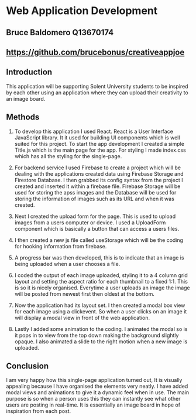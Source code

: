 # Web Application Development 

## Bruce Baldomero Q13670174

## https://github.com/brucebonus/creativeappjoe

## Introduction

This application will be supporting Solent University students to be inspired by each other using an application where they can upload their creativity to an image board.

## Methods

1. To develop this application I used React. React is a User Interface JavaScript library. It it used for building UI components which is well suited for this project. To start the app development I created a simple Title.js which is the main page for the app. For styling I made index.css which has all the styling for the single-page.

2. For backend service I used Firebase to create a project which will be dealing with the applications created data using Firebase Storage and Firestore Database. I then grabbed its config syntax from the project I created and inserted it within a firebase file. Firebase Storage will be used for storing the apss images and the Database will be used for storing the information of images such as its URL and when it was created.

3. Next I created the upload form for the page. This is used to upload images from a users computer or device. I used a UploadForm component which is basically a button that can access a users files.

4. I then created a new js file called useStorage which will be the coding for hooking information from firebase.

5. A progress bar was then developed, this is to indicate that an image is being uploaded when a user chooses a file.

6. I coded the output of each image uploaded, styling it to a 4 column grid layout and setting the aspect ratio for each thumbnail to a fixed 1:1. This is so it is nicely organised. Everytime a user uploads an image the image will be posted from newest first then oldest at the bottom.

7. Now the application had its layout set. I then created a modal box view for each image using a clickevent. So when a user clicks on an image it will display a modal view in front of the web application. 

8. Lastly I added some animation to the coding. I animated the modal so is it pops in to view from the top down making the background slightly opaque. I also animated a slide to the right motion when a new image is uploaded.

## Conclusion

I am very happy how this single-page application turned out, It is visually appealing because I have organised the elements very neatly. I have added modal views and animations to give it a dynamic feel when in use. The main purpose is so when a person uses this they can instantly see what other users are posting in real-time. It is essentially an image board in hope of inspiration from each post. 